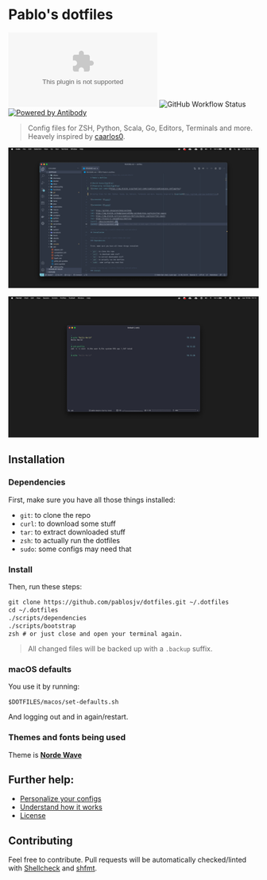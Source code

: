 # Pablo's dotfiles

![GitHub last commit](https://img.shields.io/github/last-commit/pablosjv/pablosanjose.com?style=flat-square)
![GitHub Workflow Status](https://img.shields.io/github/workflow/status/pablosjv/dotfiles/CI?style=flat-square)
[![Powered by Antibody][ab]][ap]

> Config files for ZSH, Python, Scala, Go, Editors, Terminals and more. Heavely inspired by [caarlos0](https://github.com/caarlos0/dotfiles).

![screenshot 1][scrn1]

![screenshot 2][scrn2]

[ap]: https://github.com/getantibody/antibody
[ab]: https://img.shields.io/badge/powered%20by-antibody-blue.svg?style=flat-square
[scrn1]: /docs/screenshot1.png
[scrn2]: /docs/screenshot2.png

## Installation

### Dependencies

First, make sure you have all those things installed:

- `git`: to clone the repo
- `curl`: to download some stuff
- `tar`: to extract downloaded stuff
- `zsh`: to actually run the dotfiles
- `sudo`: some configs may need that

### Install

Then, run these steps:

```console
git clone https://github.com/pablosjv/dotfiles.git ~/.dotfiles
cd ~/.dotfiles
./scripts/dependencies
./scripts/bootstrap
zsh # or just close and open your terminal again.
```

> All changed files will be backed up with a `.backup` suffix.

### macOS defaults

You use it by running:

```console
$DOTFILES/macos/set-defaults.sh
```

And logging out and in again/restart.

### Themes and fonts being used

Theme is **[Norde Wave](https://github.com/DimitrisNL/nord-wave)**

## Further help:

- [Personalize your configs](/docs/PERSONALIZATION.md)
- [Understand how it works](/docs/PHILOSOPHY.md)
- [License](/LICENSE.md)

## Contributing

Feel free to contribute. Pull requests will be automatically
checked/linted with [Shellcheck](https://github.com/koalaman/shellcheck)
and [shfmt](https://github.com/mvdan/sh).
